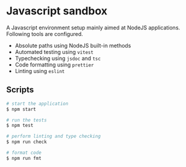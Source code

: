 # Javascript sandbox

A Javascript environment setup mainly aimed at NodeJS applications. Following tools are configured.
- Absolute paths using NodeJS built-in methods
- Automated testing using ```vitest```
- Typechecking using ```jsdoc``` and ```tsc```
- Code formatting using ```prettier```
- Linting using ```eslint```


## Scripts

```bash
# start the application
$ npm start

# run the tests
$ npm test

# perform linting and type checking
$ npm run check

# format code
$ npm run fmt
```